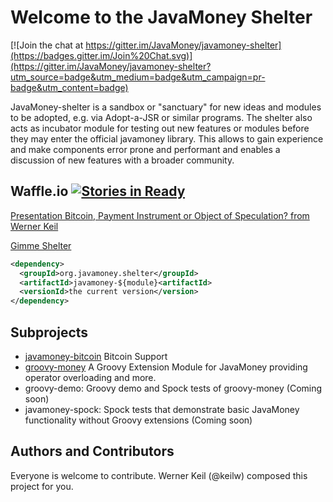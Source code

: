 Welcome to the JavaMoney Shelter
================================

[![Join the chat at https://gitter.im/JavaMoney/javamoney-shelter](https://badges.gitter.im/Join%20Chat.svg)](https://gitter.im/JavaMoney/javamoney-shelter?utm_source=badge&utm_medium=badge&utm_campaign=pr-badge&utm_content=badge)

JavaMoney-shelter is a sandbox or "sanctuary" for new ideas and modules to be adopted, e.g. via Adopt-a-JSR or similar programs.
The shelter also acts as incubator module for testing out new features or modules before they may enter the official javamoney library.
This allows to gain experience and make components error prone and performant and enables a discussion of new features with a broader community.

Waffle.io [![Stories in Ready](https://badge.waffle.io/JavaMoney/javamoney-shelter.png?label=ready&title=Ready)](https://waffle.io/JavaMoney/javamoney-shelter)
-----------

[Presentation Bitcoin, Payment Instrument or Object of Speculation? from Werner Keil](http://www.slideshare.net/keilw/bitcoin-payment-instrument-or-object-of-speculation-smwhh-2014)

[Gimme Shelter](https://www.youtube.com/watch?v=Jb-JZPmiEOI)

```xml
<dependency>
  <groupId>org.javamoney.shelter</groupId>
  <artifactId>javamoney-${module}<artifactId>
  <versionId>the current version</version>
</dependency>
```

Subprojects
-----------
* [javamoney-bitcoin](./digital-currency/bitcoin) Bitcoin Support
* [groovy-money](./groovylang-support/groovy-money) A Groovy Extension Module for JavaMoney providing operator overloading and more.
* groovy-demo: Groovy demo and Spock tests of groovy-money (Coming soon)
* javamoney-spock: Spock tests that demonstrate basic JavaMoney functionality without Groovy extensions (Coming soon)

Authors and Contributors
------------------------
Everyone is welcome to contribute. Werner Keil (@keilw) composed this project for you.

